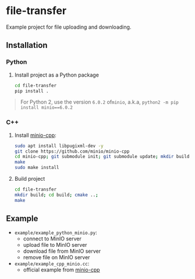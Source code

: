 # file-transfer

Example project for file uploading and downloading.

## Installation

### Python

1. Install project as a Python package

   ```bash
   cd file-transfer
   pip install .
   ```

> For Python 2, use the version `6.0.2` of`minio`, a.k.a, `python2 -m pip install minio==6.0.2`

### C++

1. Install [minio-cpp](https://github.com/minio/minio-cpp):

   ```bash
   sudo apt install libpugixml-dev -y
   git clone https://github.com/minio/minio-cpp
   cd minio-cpp; git submodule init; git submodule update; mkdir build; cd build; cmake ../;
   make
   sudo make install
   ```

2. Build project

   ```bash
   cd file-transfer
   mkdir build; cd build; cmake ..;
   make
   ```

## Example

- `example/example_python_minio.py`:
  - connect to MinIO server
  - upload file to MinIO server
  - download file from MinIO server
  - remove file on MinIO server
- `example/example_cpp_minio.cc`:
  - official example from [minio-cpp](https://github.com/minio/minio-cpp/blob/main/README.md#example-code)
